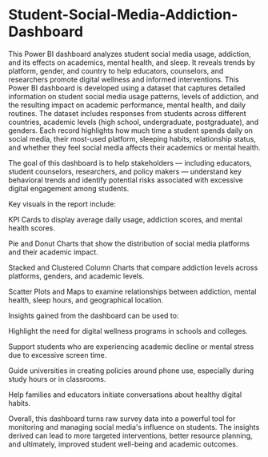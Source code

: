 # Student-Social-Media-Addiction-Dashboard
  This Power BI dashboard analyzes student social media usage, addiction, and its effects on academics, mental health, and sleep. It reveals trends by platform, gender, and country to help educators, counselors, and researchers promote digital wellness and informed interventions.
This Power BI dashboard is developed using a dataset that captures detailed information on student social media usage patterns, levels of addiction, and the resulting impact on academic performance, mental health, and daily routines. The dataset includes responses from students across different countries, academic levels (high school, undergraduate, postgraduate), and genders. Each record highlights how much time a student spends daily on social media, their most-used platform, sleeping habits, relationship status, and whether they feel social media affects their academics or mental health.

The goal of this dashboard is to help stakeholders — including educators, student counselors, researchers, and policy makers — understand key behavioral trends and identify potential risks associated with excessive digital engagement among students.

Key visuals in the report include:

KPI Cards to display average daily usage, addiction scores, and mental health scores.

Pie and Donut Charts that show the distribution of social media platforms and their academic impact.

Stacked and Clustered Column Charts that compare addiction levels across platforms, genders, and academic levels.

Scatter Plots and Maps to examine relationships between addiction, mental health, sleep hours, and geographical location.

Insights gained from the dashboard can be used to:

Highlight the need for digital wellness programs in schools and colleges.

Support students who are experiencing academic decline or mental stress due to excessive screen time.

Guide universities in creating policies around phone use, especially during study hours or in classrooms.

Help families and educators initiate conversations about healthy digital habits.

Overall, this dashboard turns raw survey data into a powerful tool for monitoring and managing social media's influence on students. The insights derived can lead to more targeted interventions, better resource planning, and ultimately, improved student well-being and academic outcomes.










